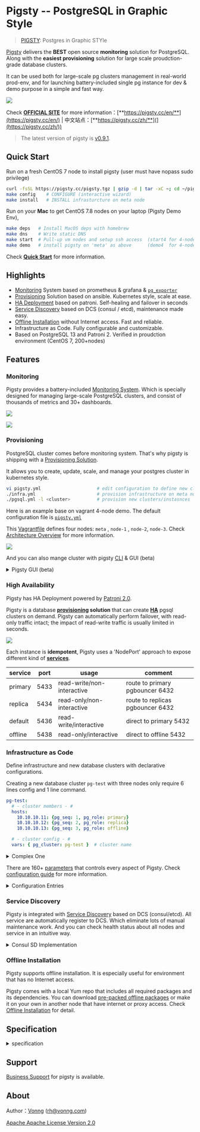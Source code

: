 # Pigsty -- PostgreSQL in Graphic Style

> [PIGSTY](http://pigsty.cc): Postgres in Graphic STYle

[Pigsty](https://pigsty.cc/zh/) delivers the **BEST** open source **monitoring** solution for PostgreSQL. Along with the **easiest provisioning** solution for large scale proudction-grade database clusters. 

It can be used both for large-scale pg clusters management in real-world prod-env, and for launching battery-included single pg instance for dev & demo purpose in a simple and fast way.

![](img/logo.svg)

Check [**OFFICIAL SITE**](https://pigsty.cc/en/  ) for more information：[**https://pigsty.cc/en/**](https://pigsty.cc/en/)   | 中文站点：[**https://pigsty.cc/zh/**](](https://pigsty.cc/zh/))

> The latest version of pigsty is [v0.9.1](https://github.com/Vonng/pigsty/releases/tag/v0.9.1).
>



## Quick Start

Run on a fresh CentOS 7 node to install pigsty (user must have nopass sudo privilege)  

```bash
curl -fsSL https://pigsty.cc/pigsty.tgz | gzip -d | tar -xC ~; cd ~/pigsty  # DOWNLOAD
make config    # CONFIGURE (interactive wizard)
make install   # INSTALL infrasturcture on meta node
```

Run on your **Mac** to get CentOS 7.8 nodes on your laptop (Pigsty Demo Env),

```bash
make deps   # Install MacOS deps with homebrew
make dns    # Write static DNS
make start  # Pull-up vm nodes and setup ssh access  (start4 for 4-node demo)
make demo   # install pigsty on 'meta' as above      (demo4  for 4-node demo) 
```

Check [**Quick Start**](https://pigsty.cc/zh/docs/quick-start/) for more information.

## Highlights

* [Monitoring]() System based on prometheus & grafana &  [`pg_exporter`](https://github.com/Vonng/pg_exporter)
* [Provisioning](#provisioning) Solution based on ansible. Kubernetes style, scale at ease.
* [HA Deployment](#ha-deployment) based on patroni. Self-healing and failover in seconds
* [Service Discovery](#service-discovery) based on DCS (consul / etcd), maintenance made easy.
* [Offline Installation](#offline-installation) without Internet access. Fast and reliable.
* Infrastructure as Code. Fully configurable and customizable. 
* Based on PostgreSQL 13 and Patroni 2. Verified in proudction environment (CentOS 7, 200+nodes)



## Features

### Monitoring

Pigsty provides a battery-included [Monitoring System](https://pigsty.cc/en/docs/monitor/). Which is specially designed for managing large-scale PostgreSQL clusters, and consist of thousands of metrics and 30+ dashboards.

![](img/overview1.jpg)

![](img/overview2.jpg)



### Provisioning

PostgreSQL cluster comes before monitoring system. That's why pigsty is shipping with a  [Provisioning Solution](https://pigsty.cc/en/docs/concept/provision/).

It allows you to create, update, scale, and manage your postgres cluster in kubernetes style.

```bash
vi pigsty.yml                     # edit configuration to define new clusters
./infra.yml                       # provision infrastructure on meta node 
./pgsql.yml -l <cluster>          # provision new clusters/instasnces
```
Here is an example base on vagrant 4-node demo. The default configuration file is [`pigsty.yml`](pigsty.yml)

This [Vagrantfile](vagrant/Vagrantfile) defines four nodes: `meta` , `node-1` , `node-2`, `node-3`. Check [Architecture Overview](https://pigsty.cc/en/docs/concepts/architecture/) for more information.

![](img/infra.jpg)

And you can also mange cluster with pigsty [CLI](https://github.com/Vonng/pigsty-cli) & GUI (beta)

<details>
<summary>Pigsty GUI (beta)</summary>

![](img/gui.jpg)

</details>



### High Availability

Pigsty has HA Deployment powered by [Patroni 2.0](https://github.com/zalando/patroni). 

Pigsty is a database **[provisioning](https://pigsty.cc/en/docs/concept/provision/) solution** that can create [**HA**](https://pigsty.cc/en/docs/concept/provision/ha/) pgsql clusters on demand. Pigsty can automatically perform failover, with read-only traffic intact; the impact of read-write traffic is usually limited in seconds.

![](img/haproxy_l2vip.jpg)

Each instance is **idempotent**, Pigsty uses a 'NodePort' approach to expose different kind of [**services**](https://pigsty.cc/en/docs/concept/provision/service/). 

| service | port | usage                      | comment                          |
| ------- | ---- | -------------------------- | -------------------------------- |
| primary | 5433 | read-write/non-interactive | route to primary pgbouncer 6432  |
| replica | 5434 | read-only/non-interactive  | route to replicas pgbouncer 6432 |
| default | 5436 | read-write/interactive     | direct to primary 5432           |
| offline | 5438 | read-only/interactive      | direct to offline 5432           |




### Infrastructure as Code

Define infrastructure and new database clusters with declarative configurations. 

Creating a new database cluster `pg-test` with three nodes only require 6 lines config and 1 line command.

```yaml
pg-test:
  # - cluster members - #
  hosts:
    10.10.10.11: {pg_seq: 1, pg_role: primary}
    10.10.10.12: {pg_seq: 2, pg_role: replica}
    10.10.10.13: {pg_seq: 3, pg_role: offline}

  # - cluster config - #
  vars: { pg_cluster: pg-test }  # cluster name
```

<details>
<summary>Complex One</summary>

```yaml
#-----------------------------
# cluster: pg-meta
#-----------------------------
# pg-meta is a single-node pgsql cluster deployed on meta node (10.10.10.10)
pg-meta:
  # - cluster members - #
  hosts:
    10.10.10.10: {pg_seq: 1, pg_role: primary, pg_offline_query: true}

  # - cluster configs - #
  vars:
    pg_cluster: pg-meta                 # define actual cluster name
    pg_version: 13                      # define installed pgsql version
    node_tune: tiny                     # tune node into oltp|olap|crit|tiny mode
    pg_conf: tiny.yml                   # tune pgsql into oltp|olap|crit|tiny mode
    patroni_mode: pause                 # enter maintenance mode, {default|pause|remove}
    patroni_watchdog_mode: off          # disable watchdog (require|automatic|off)
    pg_lc_ctype: en_US.UTF8             # enabled pg_trgm i18n char support

    # - defining business users - #
    pg_users:
      # default production read-write user dbuser_meta
      - name: dbuser_meta                              # user's name is required
        password: md5d3d10d8cad606308bdb180148bf663e1  # md5 password is acceptable
        pgbouncer: true                                # add user to pgbouncer userlist
        roles: [dbrole_readwrite]                      # grant roles to user
        comment: default production read-write user for meta database

      # default production read-only user for grafana direct access
      - name: dbuser_grafana
        password: DBUser.Grafana
        pgbouncer: true
        roles: [dbrole_readonly]
        comment: default readonly access for grafana datasource

      # complete example of user/role definition
      - name: dbuser_pigsty             # pigsty user have admin access (DDL|DML)
        password: DBUser.Pigsty         # example user's password, can be md5 encrypted
        login: true                     # can login, true by default (should be false for role)
        superuser: false                # is superuser? false by default
        createdb: false                 # can create database? false by default
        createrole: false               # can create role? false by default
        inherit: true                   # can this role use inherited privileges?
        replication: false              # can this role do replication? false by default
        bypassrls: false                # can this role bypass row level security? false by default
        pgbouncer: true                 # add this user to pgbouncer? false by default (true for production user)
        connlimit: -1                   # connection limit, -1 disable limit
        expire_in: 3650                 # now + n days when this role is expired (OVERWRITE expire_at)
        expire_at: '2030-12-31'         # 'timestamp' when this role is expired (OVERWRITTEN by expire_in)
        comment: pigsty admin user      # comment on user/role
        roles: [dbrole_admin]           # dbrole_{admin,readonly,readwrite,offline}
        parameters:                     # additional role level parameters with ALTER ROLE SET
          search_path: pigsty,public    # add pigsty schema into search_path

    # - defining business databases - #
    pg_databases:
      - name: meta                      # name is the only required field for a database
        baseline: metadb/schema.sql     # pigsty meta database baseline
        owner: postgres                 # optional, database owner
        template: template1             # optional, template1 by default
        encoding: UTF8                  # optional, UTF8 by default , must same as template database, leave blank to set to db default
        locale: C                       # optional, C by default , must same as template database, leave blank to set to db default
        lc_collate: C                   # optional, C by default , must same as template database, leave blank to set to db default
        lc_ctype: C                     # optional, C by default , must same as template database, leave blank to set to db default
        tablespace: pg_default          # optional, 'pg_default' is the default tablespace
        allowconn: true                 # optional, true by default, false disable connect at all
        revokeconn: false               # optional, false by default, true revoke connect from public # (only default user and owner have connect privilege on database)
        pgbouncer: true                 # optional, add this database to pgbouncer list? true by default
        comment: pigsty meta database   # optional, comment string for database
        connlimit: -1                   # optional, connection limit, -1 or none disable limit (default)
        schemas: [pigsty]               # optional, create additional schema
        extensions:                     # optional, extension name and which schema to create
          - {name: adminpack, schema: pg_catalog}
        parameters:                       # optional, extra parameters with ALTER DATABASE
          search_path: 'pigsty,public'    # add pigsty to search_path
          log_min_duration_statement: 10  # log all action on meta database

    pg_default_database: meta           # default database will be used as primary monitor target
    vip_mode: l2                        # none|l2|l4, l2 vip are used in sandbox demo
    vip_address: 10.10.10.2             # virtual ip address
    vip_cidrmask: 8                     # cidr network mask length
    vip_interface: eth1                 # interface to add virtual ip

```


And run [playbooks](https://pigsty.cc/en/docs/deploy/playbook/) to *instanlize* that cluster:

```bash
./pgsql.yml -l pg-test
```

</details>



There are 160+ [parameters](http://pigsty.cc/en/docs/config/entry/) that controls every aspect of Pigsty. Check [configuration guide](https://pigsty.cc/en/docs/config/)  for more information.


<details>
<summary>Configuration Entries</summary>

|  No  |                           Category                           | Function                                                     |
| :--: | :----------------------------------------------------------: | ------------------------------------------------------------ |
|  1   |     [connect](http://pigsty.cc/en/docs/config/1-connect)     | Connection parameters and proxy setting                      |
|  2   |        [repo](http://pigsty.cc/en/docs/config/2-repo)        | local yum and offline installation                           |
|  3   |        [node](http://pigsty.cc/en/docs/config/3-node)        | common setup for all nodes                                   |
|  4   |        [meta](http://pigsty.cc/en/docs/config/4-meta)        | infrastructure on meta nodes                                 |
|  5   |         [dcs](http://pigsty.cc/en/docs/config/5-dcs)         | dcs service (consul/etcd)                                    |
|  6   |  [pg-install](http://pigsty.cc/en/docs/config/6-pg-install)  | install postgres, extensions, users, directories, scripts, utils |
|  7   | [pg-provision](http://pigsty.cc/en/docs/config/7-pg-provision) | bootstrap postgres cluster and identity assignment           |
|  8   | [pg-template](http://pigsty.cc/en/docs/config/8-pg-template) | customize postgres cluster template                          |
|  9   |     [monitor](http://pigsty.cc/en/docs/config/9-monitor)     | install monitoring components                                |
|  10  |    [service](http://pigsty.cc/en/docs/config/10-service)     | expose database service                                      |


</details>



### Service Discovery

Pigsty is integrated with [Service Discovery](https://pigsty.cc/en/docs/concept/monitor/identity/) based on DCS (consul/etcd). All service are automatically register to DCS. Which eliminate lots of manual maintenance work. And you can check health status about all nodes and service in an intuitive way. 

<details>
<summary>Consul SD Implementation</summary>

Consul is the only DCS that is currently supported. You can use consul as DNS service provider to achieve DNS based traffic routing. 

![](img/service-discovery.jpg)

Pigsty can also use static file discovery for prometheus, which would eliminate the need of consul for monitoring.

</details>



###  Offline Installation

Pigsty supports offline installation. It is especially useful for environment that has no Internet access.

Pigsty comes with a local Yum repo that includes all required packages and its dependencies. You can download [pre-packed offline packages](https://github.com/Vonng/pigsty/releases) or make it on your own in another node that have internet or proxy access. Check [Offline Installation](https://pigsty.cc/en/docs/deploy/prepare/offline/) for detail.



## Specification

<details>
<summary>specification</summary>

**System Requirement**

* CentOS 7 / Red Hat 7 / Oracle Linux 7
* CentOS 7.6/7.8 is highly recommend (Fully tested under minimal installation)

**Minimal setup**

* Self-contained, single meta node, singleton pgsql cluster `pg-meta`
* Minimal requirement: 1 CPU Core & 2 GB RAM

**Demo setup ( TINY mode, vagrant demo)**

* 4 Node, including single meta node, singleton database cluster `pg-meta` and 3-instances pgsql cluster `pg-test`
* Spec:  2Core/4GB for meta controller node, 1Core/1GB for database node (x3)

**Production setup (OLTP/OLAP/CRIT mode)**

* 200+ nodes,  3 meta nodes , 100+ database clusters
* Verified Spec: Dell R740 / 64 Core / 400GB Mem / 3TB PCI-E SSD

</details>



## Support

[Business Support](https://pigsty.cc/en/docs/business/) for pigsty is available.

## About

Author：[Vonng](https://vonng.com) (rh@vonng.com)

[Apache Apache License Version 2.0](LICENSE)